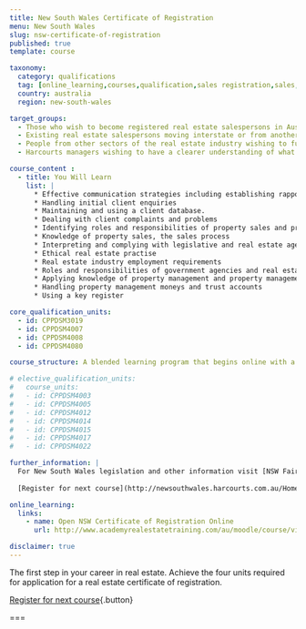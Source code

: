 ```yaml
---
title: New South Wales Certificate of Registration
menu: New South Wales
slug: nsw-certificate-of-registration
published: true
template: course

taxonomy:
  category: qualifications
  tag: [online_learning,courses,qualification,sales registration,sales,sales consultants]
  country: australia
  region: new-south-wales

target_groups:
  - Those who wish to become registered real estate salespersons in Australia
  - Existing real estate salespersons moving interstate or from another country wishing to register as a salesperson
  - People from other sectors of the real estate industry wishing to further develop their knowledge or skills in specific areas
  - Harcourts managers wishing to have a clearer understanding of what their new recruits are learning

course_content :
  - title: You Will Learn
    list: |
      * Effective communication strategies including establishing rapport with clients and
      * Handling initial client enquiries
      * Maintaining and using a client database.
      * Dealing with client complaints and problems
      * Identifying roles and responsibilities of property sales and property management teams
      * Knowledge of property sales, the sales process
      * Interpreting and complying with legislative and real estate agency requirements
      * Ethical real estate practise
      * Real estate industry employment requirements
      * Roles and responsibilities of government agencies and real estate industry bodies
      * Applying knowledge of property management and property management processes
      * Handling property management moneys and trust accounts
      * Using a key register

core_qualification_units:
  - id: CPPDSM3019
  - id: CPPDSM4007
  - id: CPPDSM4008
  - id: CPPDSM4080

course_structure: A blended learning program that begins online with a number of interactive tasks that you can do from your own computer. This is followed by two full days in the Academy classroom that includes application of knowledge gained and one-on-one guidance to help you achieve success.

# elective_qualification_units:
#   course_units:
#   - id: CPPDSM4003
#   - id: CPPDSM4005
#   - id: CPPDSM4012
#   - id: CPPDSM4014
#   - id: CPPDSM4015
#   - id: CPPDSM4017
#   - id: CPPDSM4022

further_information: |
  For New South Wales legislation and other information visit [NSW Fair Trading](http://www.fairtrading.nsw.gov.au/).
  
  [Register for next course](http://newsouthwales.harcourts.com.au/Home/Certificate-of-Registration/101443){.button}

online_learning:
  links:
    - name: Open NSW Certificate of Registration Online
      url: http://www.academyrealestatetraining.com/au/moodle/course/view.php?id=33

disclaimer: true
---
```


The first step in your career in real estate. Achieve the four units required for application for a real estate certificate of registration.

[Register for next course](http://newsouthwales.harcourts.com.au/Home/Certificate-of-Registration/101443){.button}

===
